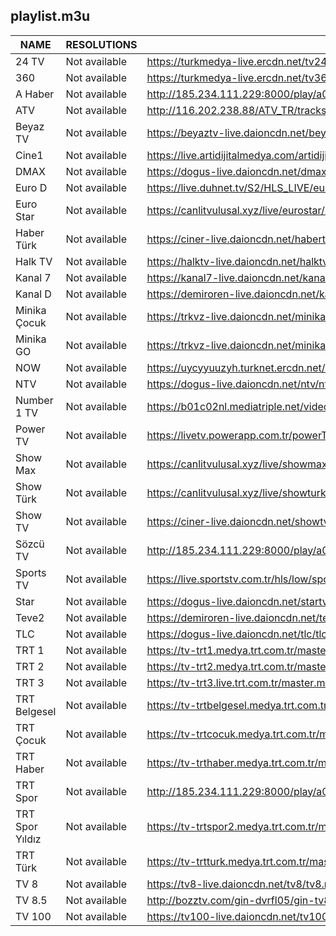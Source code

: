 ## playlist.m3u
|      NAME       |  RESOLUTIONS  |                                                  URL                                                   |
|-----------------|---------------|--------------------------------------------------------------------------------------------------------|
| 24 TV           | Not available | https://turkmedya-live.ercdn.net/tv24/tv24.m3u8                                                        |
|             360 | Not available | https://turkmedya-live.ercdn.net/tv360/tv360.m3u8                                                      |
| A Haber         | Not available | http://185.234.111.229:8000/play/a019                                                                  |
| ATV             | Not available | http://116.202.238.88/ATV_TR/tracks-v1a1/index.m3u8                                                    |
| Beyaz TV        | Not available | https://beyaztv-live.daioncdn.net/beyaztv/beyaztv_1080p.m3u8                                           |
| Cine1           | Not available | https://live.artidijitalmedya.com/artidijital_cine1/cine1/playlist.m3u8                                |
| DMAX            | Not available | https://dogus-live.daioncdn.net/dmax/dmax_720p.m3u8                                                    |
| Euro D          | Not available | https://live.duhnet.tv/S2/HLS_LIVE/eurodnp/playlist.m3u8                                               |
| Euro Star       | Not available | https://canlitvulusal.xyz/live/eurostar/index.m3u8                                                     |
| Haber Türk      | Not available | https://ciner-live.daioncdn.net/haberturktv/haberturktv.m3u8                                           |
| Halk TV         | Not available | https://halktv-live.daioncdn.net/halktv/halktv.m3u8                                                    |
| Kanal 7         | Not available | https://kanal7-live.daioncdn.net/kanal7/kanal7.m3u8                                                    |
| Kanal D         | Not available | https://demiroren-live.daioncdn.net/kanald/kanald.m3u8                                                 |
| Minika Çocuk    | Not available | https://trkvz-live.daioncdn.net/minikago_cocuk/minikago_cocuk.m3u8                                     |
| Minika GO       | Not available | https://trkvz-live.daioncdn.net/minikago/minikago.m3u8                                                 |
| NOW             | Not available | https://uycyyuuzyh.turknet.ercdn.net/nphindgytw/nowtv/nowtv.m3u8                                       |
| NTV             | Not available | https://dogus-live.daioncdn.net/ntv/ntv.m3u8                                                           |
| Number 1 TV     | Not available | https://b01c02nl.mediatriple.net/videoonlylive/mtkgeuihrlfwlive/u_stream_5c9e17cd6360b_1/playlist.m3u8 |
| Power TV        | Not available | https://livetv.powerapp.com.tr/powerTV/powerhd.smil/playlist.m3u8                                      |
| Show Max        | Not available | https://canlitvulusal.xyz/live/showmax/index.m3u8                                                      |
| Show Türk       | Not available | https://canlitvulusal.xyz/live/showturk/index.m3u8                                                     |
| Show TV         | Not available | https://ciner-live.daioncdn.net/showtv/showtv.m3u8                                                     |
| Sözcü TV        | Not available | http://185.234.111.229:8000/play/a00y                                                                  |
| Sports TV       | Not available | https://live.sportstv.com.tr/hls/low/sportstv.m3u8                                                     |
| Star            | Not available | https://dogus-live.daioncdn.net/startv/startv.m3u8                                                     |
| Teve2           | Not available | https://demiroren-live.daioncdn.net/teve2/teve2.m3u8                                                   |
| TLC             | Not available | https://dogus-live.daioncdn.net/tlc/tlc.m3u8                                                           |
| TRT 1           | Not available | https://tv-trt1.medya.trt.com.tr/master.m3u8                                                           |
| TRT 2           | Not available | https://tv-trt2.medya.trt.com.tr/master.m3u8                                                           |
| TRT 3           | Not available | https://tv-trt3.live.trt.com.tr/master.m3u8                                                            |
| TRT Belgesel    | Not available | https://tv-trtbelgesel.medya.trt.com.tr/master.m3u8                                                    |
| TRT Çocuk       | Not available | https://tv-trtcocuk.medya.trt.com.tr/master.m3u8                                                       |
| TRT Haber       | Not available | https://tv-trthaber.medya.trt.com.tr/master.m3u8                                                       |
| TRT Spor        | Not available | http://185.234.111.229:8000/play/a00e                                                                  |
| TRT Spor Yıldız | Not available | https://tv-trtspor2.medya.trt.com.tr/master.m3u8                                                       |
| TRT Türk        | Not available | https://tv-trtturk.medya.trt.com.tr/master.m3u8                                                        |
| TV 8            | Not available | https://tv8-live.daioncdn.net/tv8/tv8.m3u8                                                             |
| TV 8.5          | Not available | http://bozztv.com/gin-dvrfl05/gin-tv8_5/index.m3u8                                                     |
| TV 100          | Not available | https://tv100-live.daioncdn.net/tv100/tv100_1080p.m3u8                                                 |
